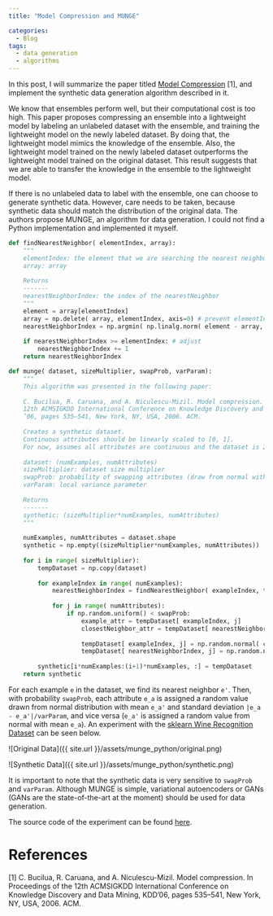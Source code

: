 ```yaml
---
title: "Model Compression and MUNGE"

categories:
  - Blog
tags:
  - data generation
  - algorithms
---
```


In this post, I will summarize the paper titled <a href="https://www.cs.cornell.edu/~caruana/compression.kdd06.pdf">Model Compression</a> [1], and implement the synthetic data generation algorithm described in it.

We know that ensembles perform well, but their computational cost is too high. This paper proposes compressing an ensemble into a lightweight model by labeling an unlabeled dataset with the ensemble, and training the lightweight model on the newly labeled dataset. By doing that, the lightweight model mimics the knowledge of the ensemble. Also, the lightweight model trained on the newly labeled dataset outperforms the lightweight model trained on the original dataset. This result suggests that we are able to transfer the knowledge in the ensemble to the lightweight model.

If there is no unlabeled data to label with the ensemble, one can choose to generate synthetic data. However, care needs to be taken, because synthetic data should match the distribution of the original data. The authors propose MUNGE, an algorithm for data generation. I could not find a Python implementation and implemented it myself.

```python
def findNearestNeighbor( elementIndex, array):
    """
    elementIndex: the element that we are searching the nearest neighbor of
    array: array
    
    Returns
    -------
    nearestNeighborIndex: the index of the nearestNeighbor
    """
    element = array[elementIndex]
    array = np.delete( array, elementIndex, axis=0) # prevent elementIndex == nearestNeighborIndex
    nearestNeighborIndex = np.argmin( np.linalg.norm( element - array, axis=1))
    
    if nearestNeighborIndex >= elementIndex: # adjust
        nearestNeighborIndex += 1
    return nearestNeighborIndex

def munge( dataset, sizeMultiplier, swapProb, varParam):
    """
    This algorithm was presented in the following paper:
    
    C. Bucilua, R. Caruana, and A. Niculescu-Mizil. Model compression. In Proceedings of the
    12th ACMSIGKDD International Conference on Knowledge Discovery and Data Mining, KDD
    ’06, pages 535–541, New York, NY, USA, 2006. ACM.
    
    Creates a synthetic dataset.
    Continuous attributes should be linearly scaled to [0, 1].
    For now, assumes all attributes are continuous and the dataset is 2D. #TODO
    
    dataset: (numExamples, numAttributes)
    sizeMultiplier: dataset size multiplier
    swapProb: probability of swapping attributes (draw from normal with mean)
    varParam: local variance parameter
    
    Returns
    -------
    synthetic: (sizeMultiplier*numExamples, numAttributes)
    """
    
    numExamples, numAttributes = dataset.shape
    synthetic = np.empty((sizeMultiplier*numExamples, numAttributes))
    
    for i in range( sizeMultiplier):
        tempDataset = np.copy(dataset)
        
        for exampleIndex in range( numExamples):
            nearestNeighborIndex = findNearestNeighbor( exampleIndex, tempDataset)
            
            for j in range( numAttributes):
                if np.random.uniform() < swapProb:
                    example_attr = tempDataset[ exampleIndex, j]
                    closestNeighbor_attr = tempDataset[ nearestNeighborIndex, j]
                    
                    tempDataset[ exampleIndex, j] = np.random.normal( closestNeighbor_attr, abs( example_attr - closestNeighbor_attr) / varParam)
                    tempDataset[ nearestNeighborIndex, j] = np.random.normal( example_attr, abs( example_attr - closestNeighbor_attr) / varParam)
        
        synthetic[i*numExamples:(i+1)*numExamples, :] = tempDataset
    return synthetic
```

For each example `e`  in the dataset, we find its nearest neighbor `e'`. Then, with probability `swapProb`, each attribute `e_a` is assigned a random value drawn from normal distribution with mean `e_a'` and standard deviation `|e_a - e_a'|/varParam`, and vice versa (`e_a'` is assigned a random value from normal with mean `e_a`). An experiment with the <a href="https://scikit-learn.org/stable/datasets/index.html#wine-dataset">sklearn Wine Recognition Dataset</a> can be seen below.

![Original Data]({{ site.url }}/assets/munge_python/original.png)

![Synthetic Data]({{ site.url }}/assets/munge_python/synthetic.png)

It is important to note that the synthetic data is very sensitive to `swapProb` and `varParam`. Although MUNGE is simple, variational autoencoders or GANs (GANs are the state-of-the-art at the moment) should be used for data generation.

The source code of the experiment can be found <a href="https://github.com/alperengormez/munge_python">here</a>.

# References
[1] C. Bucilua, R. Caruana, and A. Niculescu-Mizil. Model compression. In Proceedings of the 12th ACMSIGKDD International Conference on Knowledge Discovery and Data Mining, KDD’06, pages 535–541, New York, NY, USA, 2006. ACM.
